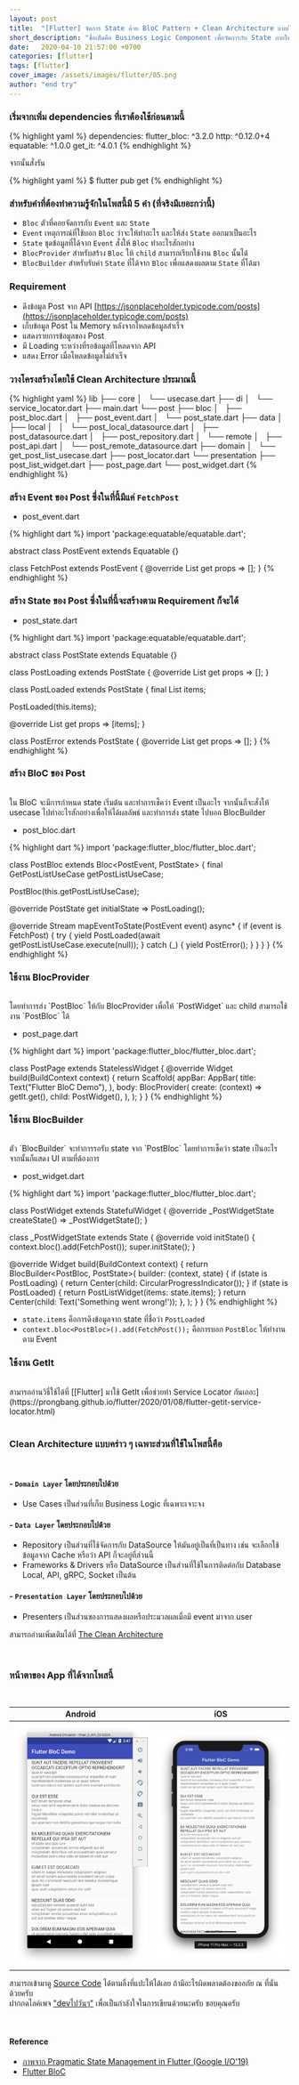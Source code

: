 ```yaml
---
layout: post
title:  "[Flutter] จัดการ State ด้วย BloC Pattern + Clean Architecture แบบไม่เน้นทฤษฎี"
short_description: "ชื่อเต็มคือ Business Logic Component เพื่อจัดการกับ State ภายในแอพซึ่งข้อมูลจะวิ้งไหลผ่าน Rx และ Stream"
date:   2020-04-10 21:57:00 +0700
categories: [flutter]
tags: [flutter]
cover_image: /assets/images/flutter/05.png
author: "end try"
---
```


### เริ่มจากเพิ่ม dependencies ที่เราต้องใช้ก่อนตามนี้

{% highlight yaml %}
dependencies:
    flutter_bloc: ^3.2.0
    http: ^0.12.0+4
    equatable: ^1.0.0
    get_it: ^4.0.1
{% endhighlight %}

จากนั้นสั่งรัน

{% highlight yaml %}
$ flutter pub get
{% endhighlight %}

### สำหรับคำที่ต้องทำความรู้จักในโพสนี้มี 5 คำ (ที่จริงมีเยอะกว่านี้)

- `Bloc`    ตัวที่คอยจัดการกับ `Event` และ `State`
- `Event`   เหตุการณ์ที่ใช้บอก `Bloc` ว่าจะให้ทำอะไร และให้ส่ง `State` ออกมาเป็นอะไร
- `State`   ชุดข้อมูลที่ได้จาก `Event` สั่งให้ `Bloc` ทำอะไรสักอย่าง
- `BlocProvider`    สำหรับสร้าง `Bloc` ให้ `child` สามารถเรียกใช้งาน `Bloc` นั้นได้
- `BlocBuilder`     สำหรับรับค่า `State` ที่ได้จาก `Bloc` เพื่อแสดงผลตาม `State` ที่ได้มา

### Requirement

- ดึงข้อมูล Post จาก API [https://jsonplaceholder.typicode.com/posts](https://jsonplaceholder.typicode.com/posts)
- เก็บข้อมูล Post ใน Memory หลังจากโหลดข้อมูลสำเร็จ
- แสดงรายการข้อมูลของ Post
- มี Loading ระหว่างที่รอข้อมูลที่โหลดจาก API
- แสดง Error เมื่อโหลดข้อมูลไม่สำเร็จ

### วางโครงสร้างโดยใช้ Clean Architecture ประมาณนี้

{% highlight yaml %}
lib
├── core
│   └── usecase.dart
├── di
│   └── service_locator.dart
├── main.dart
└── post
    ├── bloc
    │   ├── post_bloc.dart
    │   ├── post_event.dart
    │   └── post_state.dart
    ├── data
    │   ├── local
    │   │   └── post_local_datasource.dart
    │   ├── post_datasource.dart
    │   ├── post_repository.dart
    │   └── remote
    │       ├── post_api.dart
    │       └── post_remote_datasource.dart
    ├── domain
    │   └── get_post_list_usecase.dart
    ├── post_locator.dart
    └── presentation
        ├── post_list_widget.dart
        ├── post_page.dart
        └── post_widget.dart
{% endhighlight %}

### สร้าง Event ของ Post ซึ่งในที่นี้มีแค่ `FetchPost`

- post_event.dart

{% highlight dart %}
import 'package:equatable/equatable.dart';

abstract class PostEvent extends Equatable {}

class FetchPost extends PostEvent {
  @override
  List<Object> get props => [];
}
{% endhighlight %}

### สร้าง State ของ Post ซึ่งในที่นี้จะสร้างตาม Requirement ก็จะได้

- post_state.dart

{% highlight dart %}
import 'package:equatable/equatable.dart';

abstract class PostState extends Equatable {}

class PostLoading extends PostState {
  @override
  List<Object> get props => [];
}

class PostLoaded extends PostState {
  final List<dynamic> items;

  PostLoaded(this.items);

  @override
  List<Object> get props => [items];
}

class PostError extends PostState {
  @override
  List<Object> get props => [];
}
{% endhighlight %}

### สร้าง BloC ของ Post

<br>
ใน BloC จะมีการกำหนด state เริ่มต้น และทำการเช็คว่า Event เป็นอะไร จากนั้นก็จะสั่งให้ usecase ไปทำอะไรสักอย่างเพื่อให้ได้ผลลัพธ์ และทำการส่ง state ไปบอก BlocBuilder

- post_bloc.dart

{% highlight dart %}
import 'package:flutter_bloc/flutter_bloc.dart';

class PostBloc extends Bloc<PostEvent, PostState> {
  final GetPostListUseCase getPostListUseCase;

  PostBloc(this.getPostListUseCase);

  @override
  PostState get initialState => PostLoading();

  @override
  Stream<PostState> mapEventToState(PostEvent event) async* {
    if (event is FetchPost) {
      try {
        yield PostLoaded(await getPostListUseCase.execute(null));
      } catch (_) {
        yield PostError();
      }
    }
  }
}
{% endhighlight %}

### ใช้งาน BlocProvider

<br>
โดยทำการส่ง `PostBloc` ให้กับ BlocProvider เพื่อให้ `PostWidget` และ child สามารถใช้งาน `PostBloc` ได้

- post_page.dart

{% highlight dart %}
import 'package:flutter_bloc/flutter_bloc.dart';

class PostPage extends StatelessWidget {
  @override
  Widget build(BuildContext context) {
    return Scaffold(
      appBar: AppBar(
        title: Text("Flutter BloC Demo"),
      ),
      body: BlocProvider<PostBloc>(
        create: (context) => getIt.get<PostBloc>(),
        child: PostWidget(),
      ),
    );
  }
}
{% endhighlight %}

### ใช้งาน BlocBuilder

<br>
ตัว `BlocBuilder` จะทำการรอรับ state จาก `PostBloc` โดยทำการเช็คว่า state เป็นอะไร จากนั้นก็แสดง UI ตามที่ต้องการ 

- post_widget.dart

{% highlight dart %}
import 'package:flutter_bloc/flutter_bloc.dart';

class PostWidget extends StatefulWidget {
  @override
  _PostWidgetState createState() => _PostWidgetState();
}

class _PostWidgetState extends State<PostWidget> {
  @override
  void initState() {
    context.bloc<PostBloc>().add(FetchPost());
    super.initState();
  }

  @override
  Widget build(BuildContext context) {
    return BlocBuilder<PostBloc, PostState>(
      builder: (context, state) {
        if (state is PostLoading) {
          return Center(child: CircularProgressIndicator());
        }
        if (state is PostLoaded) {
          return PostListWidget(items: state.items);
        }
        return Center(child: Text('Something went wrong!'));
      },
    );
  }
}
{% endhighlight %}

- `state.items` คือการดึงข้อมูลจาก state ที่ชื่อว่า `PostLoaded` 
- `context.bloc<PostBloc>().add(FetchPost());` คือการบอก `PostBloc` ให้ทำงานตาม Event

### ใช้งาน GetIt

<br>
สามารถอ่านวิธี่ใช้ได้ที่ [[Flutter] มาใช้ GetIt เพื่อช่วยทำ Service Locator กันเถอะ](https://prongbang.github.io/flutter/2020/01/08/flutter-getit-service-locator.html)
<br>
<br>


### Clean Architecture แบบคร่าว ๆ เฉพาะส่วนที่ใช้ในโพสนี้คือ

<br>

#### - `Domain Layer` โดยประกอบไปด้วย

- Use Cases เป็นส่วนที่เก็บ Business Logic ที่เฉพาะเจาะจง

#### - `Data Layer` โดยประกอบไปด้วย

- Repository เป็นส่วนที่ใช้จัดการกับ DataSource ให้มันอยู่เป็นที่เป็นทาง เช่น จะเลือกใช้ข้อมูลจาก Cache หรือว่า API ก็จะอยู่ที่ส่วนนี้
- Frameworks & Drivers หรือ DataSource เป็นส่วนที่ใช้ในการติดต่อกับ Database Local, API, gRPC, Socket เป็นต้น

#### - `Presentation Layer` โดยประกอบไปด้วย

- Presenters เป็นส่วนของการแสดงผลหรือประมวลผลเมื่อมี event มาจาก user 

สามารถอ่านเพิ่มเติมได้ที่ [The Clean Architecture](https://blog.cleancoder.com/uncle-bob/2012/08/13/the-clean-architecture.html)

<br>

### หน้าตาของ App ที่ได้จากโพสนี้

<br>

|                  Android                   |                     iOS                    |
|--------------------------------------------|--------------------------------------------|
|<img src="/assets/images/flutter/05-1.png"/>|<img src="/assets/images/flutter/05-2.png"/>|

สามารถเข้ามาดู [Source Code](https://raboninco.com/XBwP) ได้ตามลิ้งที่แปะให้ได้เลย ถ้ามีอะไรผิดพลาดต้องขออภัย​ ณ ที่นั่นด้วยครับ <br>
ฝากกดไลค์เพจ ["devไปวันๆ"](https://fb.me/async.true) เพื่อเป็นกำลังใจในการเขียนด้วยนะครับ ขอบคุณครับ

<br>

#### Reference

- [ภาพจาก Pragmatic State Management in Flutter (Google I/O'19)](https://youtu.be/d_m5csmrf7I?t=778)
- [Flutter BloC](https://pub.dev/packages/flutter_bloc)
